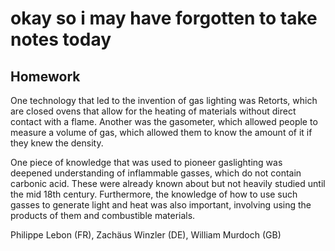 # okay so i may have forgotten to take notes today

## Homework
One technology that led to the invention of gas lighting was Retorts, which are closed ovens that allow for the heating of materials without direct contact with a flame. Another was the gasometer, which allowed people to measure a volume of gas, which allowed them to know the amount of it if they knew the density.

One piece of knowledge that was used to pioneer gaslighting was deepened understanding of inflammable gasses, which do not contain carbonic acid. These were already known about but not heavily studied until the mid 18th century. Furthermore, the knowledge of how to use such gasses to generate light and heat was also important, involving using the products of them and combustible materials.

Philippe Lebon (FR), Zachäus Winzler (DE), William Murdoch (GB)